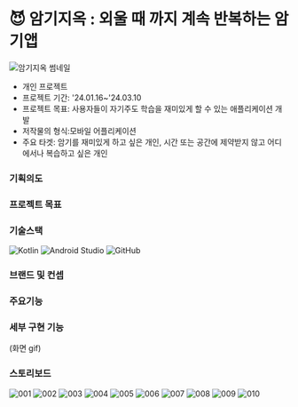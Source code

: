 # 😈 암기지옥 : 외울 때 까지 계속 반복하는 암기앱

![암기지옥 썸네일](https://github.com/tongueEye/CustomQuizApp/assets/109783402/d681b85c-a9d4-4590-8f39-dfd17f645396)

* 개인 프로젝트
* 프로젝트 기간: '24.01.16~'24.03.10
* 프로젝트 목표: 사용자들이 자기주도 학습을 재미있게 할 수 있는 애플리케이션 개발
* 저작물의 형식:모바일 어플리케이션
* 주요 타겟: 암기를 재미있게 하고 싶은 개인, 시간 또는 공간에 제약받지 않고 어디에서나 복습하고 싶은 개인


### 기획의도



### 프로젝트 목표


### 기술스택
  ![Kotlin](https://img.shields.io/badge/Kotlin-007396?style=for-the-badge&logo=kotlin&logoColor=white)
  ![Android Studio](https://img.shields.io/badge/Android_Studio-3DDC84?style=for-the-badge&logo=android-studio&logoColor=white)
  ![GitHub](https://img.shields.io/badge/GitHub-181717?style=for-the-badge&logo=github&logoColor=white)

### 브랜드 및 컨셉


### 주요기능


### 세부 구현 기능
(화면 gif)

### 스토리보드

![001](https://github.com/tongueEye/CustomQuizApp/assets/109783402/b0689e8a-8404-453b-bbac-08871732991e)
![002](https://github.com/tongueEye/CustomQuizApp/assets/109783402/be204c70-bae6-41b2-9ad4-a5fa2dda9ece)
![003](https://github.com/tongueEye/CustomQuizApp/assets/109783402/6ccc1f69-bf57-4c6c-926e-d63299722ef4)
![004](https://github.com/tongueEye/CustomQuizApp/assets/109783402/a1a9a54d-5a1d-48d1-a14f-a7037c868772)
![005](https://github.com/tongueEye/CustomQuizApp/assets/109783402/c2f07234-f0eb-485f-89a7-cecc1fe4fa56)
![006](https://github.com/tongueEye/CustomQuizApp/assets/109783402/bc8a0c96-060d-48e1-b7be-929f48979ce5)
![007](https://github.com/tongueEye/CustomQuizApp/assets/109783402/e65bde1b-e6b3-42f3-93e7-5de8e614030f)
![008](https://github.com/tongueEye/CustomQuizApp/assets/109783402/4ba46901-aed0-4574-a690-a78553bb111b)
![009](https://github.com/tongueEye/CustomQuizApp/assets/109783402/d4d0c0c6-e634-46e5-8575-ef704fd139bc)
![010](https://github.com/tongueEye/CustomQuizApp/assets/109783402/632ee9e4-b090-4295-9341-96c65ebb47ba)
